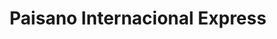 ---
title: "Paisano Internacional Express"
url: /trenton/paisano-internacional-express/
shop: travel agency
---